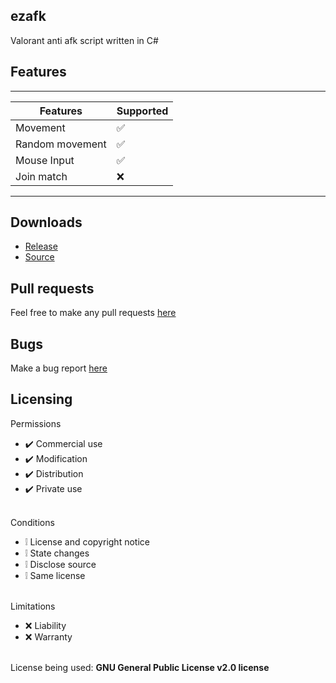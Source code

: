 ## ezafk
Valorant anti afk script written in C#

## Features
------------------------------------------------------
| Features | Supported                               |
| ------- | -----------------------------------------|
| Movement | :white_check_mark:                      |
| Random movement | :white_check_mark:               |
| Mouse Input   | :white_check_mark:                 | 
| Join match | :x:                                   | 
------------------------------------------------------

## Downloads
* [Release](https://www.youtube.com/watch?v=dQw4w9WgXcQ)
* [Source](https://github.com/romance999/ezafk/archive/refs/heads/main.zip)

## Pull requests
Feel free to make any pull requests [here](https://github.com/romance999/ezafk/pulls)

## Bugs
Make a bug report [here](https://github.com/romance999/ezafk/issues)

## Licensing 
Permissions
* ✔️ Commercial use
* ✔️ Modification
* ✔️ Distribution
* ✔️ Private use
<br></br>

Conditions
* ❕ License and copyright notice
* ❕ State changes
* ❕ Disclose source
* ❕ Same license
<br></br>

Limitations
* ❌ Liability
* ❌ Warranty
<br></br>

License being used: **GNU General Public License v2.0 license**
